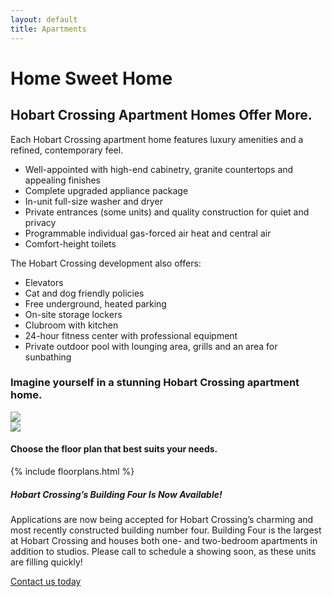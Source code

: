 ```yaml
---
layout: default
title: Apartments
---
```

<div class="container-fluid innerHero" id="apartments">
</div>
<div class="container">
  <div class="row">
    <div class="col-md-8 center-block">
      <div class="card header-card">
        <h1>Home Sweet Home</h1>
      </div>
    </div>
    <div class="col-md-12">
      <div class="card">
        <div class="row">
          <div class="col-md-6">
            <h2>Hobart Crossing Apartment Homes Offer&nbsp;More.</h2>
            <p>Each Hobart Crossing apartment home features luxury amenities and a refined, contemporary feel.</p>
            <ul>
              <li>Well-appointed with high-end cabinetry, granite countertops and appealing finishes</li>
              <li>Complete upgraded appliance package </li>
              <li>In-unit full-size washer and dryer</li>
              <li>Private entrances (some units) and quality construction for quiet and privacy</li>
              <li>Programmable individual gas-forced air heat and central air</li>
              <li>Comfort-height toilets</li>
            </ul>
            <p>The Hobart Crossing development also offers:</p>
            <ul>
              <li>Elevators</li>
              <li>Cat and dog friendly policies</li>
              <li>Free underground, heated parking</li>
              <li>On-site storage lockers</li>
              <li>Clubroom with kitchen</li>
              <li>24-hour fitness center with professional equipment</li>
              <li>Private outdoor pool with lounging area, grills and an area for sunbathing</li>
            </ul>
          </div>
          <div class="col-md-6">
            <h3>Imagine yourself in a stunning Hobart Crossing apartment home.</h3>
            <div class="row gallery">
              <div class="col-xs-12">
                <a href="{{ site.baseurl }}/img/apartment-interior-1.jpg" class="thumbnail"><img src="{{ site.baseurl }}/img/apartment-interior-1.jpg"></a>
              </div>
              <div class="col-xs-12">
                <a href="{{ site.baseurl }}/img/apartments-living-room.jpg" class="thumbnail"><img src="{{ site.baseurl }}/img/apartments-living-room.jpg"></a>
              </div>
            </div>
          </div>
        </div>
      </div>
      <div class="card">
        <h4>Choose the floor plan that best suits your&nbsp;needs.</h4>
        {% include floorplans.html %}
      </div>
      <div id="buildingFour" class="card">
        <div class="row">
          <div class="col-md-12">
            <h5>Hobart Crossing’s Building Four Is Now Available!</h5>
            <p>Applications are now being accepted for Hobart Crossing’s charming and most recently constructed building number four. Building Four is the largest at Hobart Crossing and houses both one- and two-bedroom apartments in addition to studios. Please call to schedule a showing soon, as these units are filling quickly!</p>
            <a href="{{ site.baseurl }}/contact" type="button" class="btn btn-primary navbar-btn">Contact us today</a>
          </div>
        </div>
      </div>
    </div>
  </div>
</div>
